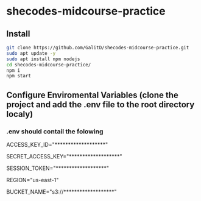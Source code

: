 ﻿# shecodes-midcourse-practice
## Install
```bash
git clone https://github.com/GalitD/shecodes-midcourse-practice.git
sudo apt update -y
sudo apt install npm nodejs
cd shecodes-midcourse-practice/
npm i
npm start
```


## Configure Enviromental Variables (clone the project and add the .env file to the root directory localy)
### .env should contail the folowing

ACCESS_KEY_ID="*******************"

SECRET_ACCESS_KEY="*******************"

SESSION_TOKEN="*******************"

REGION="us-east-1"

BUCKET_NAME="s3://*******************"
